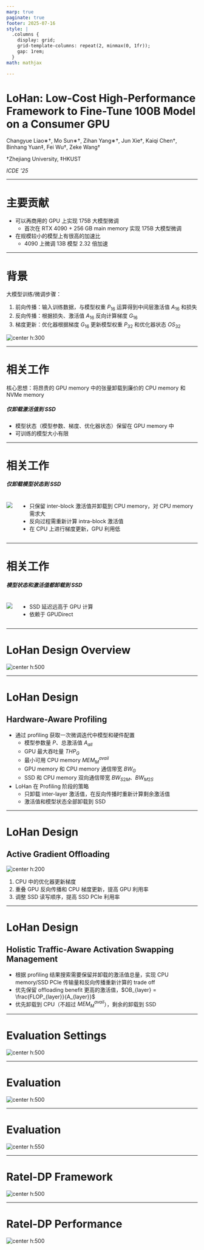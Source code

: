 ```yaml
---
marp: true
paginate: true
footer: 2025-07-16
style: |
  .columns {
    display: grid;
    grid-template-columns: repeat(2, minmax(0, 1fr));
    gap: 1rem;
  }
math: mathjax

---
```


# LoHan: Low-Cost High-Performance Framework to  Fine-Tune 100B Model on a Consumer GPU

Changyue Liao∗†, Mo Sun∗†, Zihan Yang∗†, Jun Xie†, Kaiqi Chen†, Binhang Yuan‡, Fei Wu†, Zeke Wang†

†Zhejiang University, ‡HKUST

*ICDE '25*

---

# 主要贡献

- 可以再商用的 GPU 上实现 175B 大模型微调
  - 首次在 RTX 4090 + 256 GB main memory 实现 175B 大模型微调
- 在规模较小的模型上有很高的加速比
  - 4090 上微调 13B 模型 2.32 倍加速

---

# 背景

大模型训练/微调步骤：
1. 前向传播：输入训练数据，与模型权重 $P_{16}$ 运算得到中间层激活值 $A_{16}$ 和损失
2. 反向传播：根据损失、激活值 $A_{16}$ 反向计算梯度 $G_{16}$
3. 梯度更新：优化器根据梯度 $G_{16}$ 更新模型权重 $P_{32}$ 和优化器状态 $OS_{32}$

<style>
img[alt~="center"] {
  display: block;
  margin: 0 auto;
}
</style>

![center h:300](./img/lohan/tensor-lifetime.png)

---

# 相关工作

核心思想：将昂贵的 GPU memory 中的张量卸载到廉价的 CPU memory 和 NVMe memory

##### 仅卸载激活值到 SSD
- 模型状态（模型参数、梯度、优化器状态）保留在 GPU memory 中
- 可训练的模型大小有限

---

# 相关工作

##### 仅卸载模型状态到 SSD

<div class="columns" style="grid-template-columns: 50% 50%">
<div>

![](./img/lohan/zero-infinity.png)

</div>
<div>

- 只保留 inter-block 激活值并卸载到 CPU memory，对 CPU memory 需求大
- 反向过程需重新计算 intra-block 激活值
- 在 CPU 上进行梯度更新，GPU 利用低

</div>
</div>

---

# 相关工作

##### 模型状态和激活值都卸载到 SSD

<div class="columns" style="grid-template-columns: 50% 50%">
<div>

![](./img/lohan/g10.png)

</div>
<div>

- SSD 延迟远高于 GPU 计算
- 依赖于 GPUDirect

</div>
</div>

---

# LoHan Design Overview

![center h:500](./img/lohan/lohan.png)

---

# LoHan Design

## Hardware-Aware Profiling

- 通过 profiling 获取一次微调迭代中模型和硬件配置
  - 模型参数量 $P$、总激活值 $A_{all}$
  - GPU 最大吞吐量 $THP_G$
  - 最小可用 CPU memory $MEM_M^{avail}$
  - GPU memory 和 CPU memory 通信带宽 $BW_G$
  - SSD 和 CPU memory 双向通信带宽 $BW_{S2M}$、$BW_{M2S}$
- LoHan 在 Profiling 阶段的策略
  - 只卸载 inter-layer 激活值，在反向传播时重新计算剩余激活值
  - 激活值和模型状态全部卸载到 SSD

---

# LoHan Design

## Active Gradient Offloading

![center h:200](./img/lohan/gradient-offloading.png)

1. CPU 中的优化器更新梯度
2. 重叠 GPU 反向传播和 CPU 梯度更新，提高 GPU 利用率
3. 调整 SSD 读写顺序，提高 SSD PCIe 利用率

---

# LoHan Design

## Holistic Traffic-Aware Activation Swapping Management

- 根据 profiling 结果搜索需要保留并卸载的激活值总量，实现 CPU memory/SSD PCIe 传输量和反向传播重新计算的 trade off
- 优先保留 offloading benefit 更高的激活值，$OB_{layer} = \frac{FLOP_{layer}}{A_{layer}}$
- 优先卸载到 CPU（不超过 $MEM_M^{avail}$），剩余的卸载到 SSD

---

# Evaluation Settings

![center h:500](./img/lohan/eval-setting.png)

---

# Evaluation

![center h:500](./img/lohan/result1.png)

---

# Evaluation

![center h:550](./img/lohan/result2.png)

---

# Ratel-DP Framework

![center h:500](./img/lohan/ratel-dp.png)

---

# Ratel-DP Performance

![center h:500](./img/lohan/ratel-dp-result.png)

